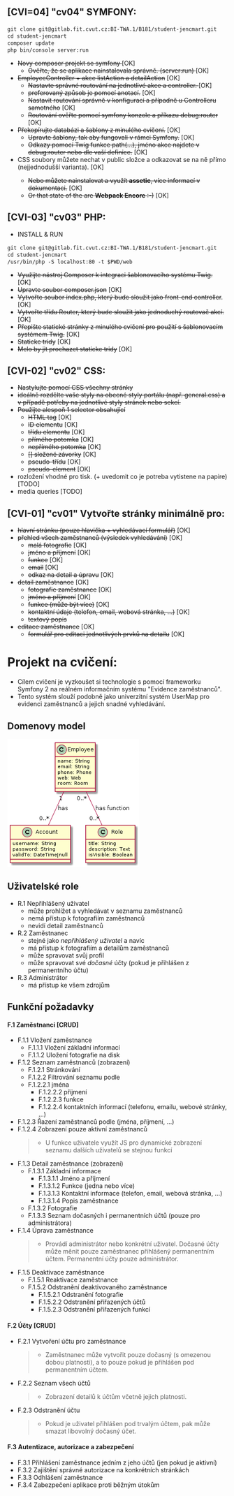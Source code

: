 ## [CVI=04] "cv04" SYMFONY:
```
git clone git@gitlab.fit.cvut.cz:BI-TWA.1/B181/student-jencmart.git
cd student-jencmart
composer update
php bin/console server:run
```

* <del>Novy composer projekt se symfony </del> [OK]
    * <del>Ověřte, že se aplikace nainstalovala správně. (server:run) </del> [OK]
* <del>EmployeeController + akce listAction a detailAction</del> [OK] 
    * <del>Nastavte správné routování na jednotlivé akce a controller. </del> [OK]
    * <del>preferovaný způsob je pomocí anotací.</del> [OK]
    * <del>Nastavit routování správně v konfiguraci a případně u Controlleru samotného</del> [OK]
    * <del>Routování ověřte pomocí symfony konzole a příkazu debug:router</del> [OK]
* <del>Překopírujte databázi a šablony z minulého cvičení.</del> [OK]
    * <del>Upravte šablony, tak aby fungovali v rámci Symfony.</del> [OK] 
    * <del>Odkazy pomocí Twig funkce path(...), jméno akce najdete v debug:router nebo dle vaší definice.</del> [OK]
* <de>CSS soubory můžete nechat v public složce a odkazovat se na ně přímo (nejjednodušší varianta).</del> [OK]
    * <del>Nebo můžete nainstalovat a využít **assetic**, více informací v dokumentaci.</del> [OK]
    * <del>Or that state of the are **Webpack Encore** :-)</del> [OK]
## [CVI-03] "cv03" PHP:
* INSTALL & RUN
```
git clone git@gitlab.fit.cvut.cz:BI-TWA.1/B181/student-jencmart.git
cd student-jencmart
/usr/bin/php -S localhost:80 -t $PWD/web
```

* <del>Využijte nástroj Composer k integraci šablonovacího systému Twig.</del> [OK]
* <del>Upravte soubor composer.json</del> [OK]
* <del>Vytvořte soubor index.php, který bude sloužit jako front-end controller</del>. [OK] 
* <del>Vytvořte třídu Router, který bude sloužit jako jednoduchý routovač akcí.</del> [OK] 
* <del>Přepište statické stránky z minulého cvičení pro použití s šablonovacím systémem Twig.</del> [OK] 
* <del>Staticke tridy</del> [OK] 
* <del>Melo by jit prochazet staticke tridy</del> [OK]

## [CVI-02] "cv02" CSS:
* <del>Nastylujte pomocí CSS všechny stránky </del>
* <del>ideálně rozdělte vaše styly na obecné styly portálu (např. general.css) a v případě potřeby na jednotlivé styly stránek nebo sekcí.</del>
* <del>Použijte alespoň 1 selector obsahující</del>
    * <del>HTML tag</del> [OK]
    * <del>ID elementu</del> [OK]
    * <del>třídu elementu</del> [OK]
    * <del>přímého potomka</del> [OK]
    * <del>nepřímého potomka</del> [OK]
    * <del>[] složené závorky</del> [OK] 
    * <del>pseudo-třídu</del> [OK] 
    * <del>pseudo-element</del> [OK] 
* rozložení vhodné pro tisk. (+ uvedomit co je potreba vytistene na papire) [TODO]
* media queries [TODO]


## [CVI-01] "cv01" Vytvořte stránky minimálně pro:
* <del>hlavní stránku (pouze hlavička + vyhledávací formulář)</del> [OK]
* <del>přehled všech zaměstnanců (výsledek vyhledávání)</del> [OK]
    * <del>malá fotografie</del> [OK]
    * <del>jméno a příjmení</del> [OK]
    * <del>funkce</del> [OK]
    * <del>email</del> [OK]
    * <del>odkaz na detail a úpravu</del> [OK]
* <del>detail zaměstnance</del> [OK]
    * <del>fotografie zaměstnance</del> [OK]
    * <del>jméno a příjmení</del> [OK]
    * <del>funkce (může být více)</del> [OK]
    * <del>kontaktní údaje (telefon, email, webová stránka, ...)</del> [OK]
    * <del>textový popis</del>
* <del>editace zaměstnance</del> [OK]
    * <del>formulář pro editaci jednotlivých prvků na detailu</del> [OK]


# Projekt na cvičení:
* Cílem cvičení je vyzkoušet si technologie s pomocí frameworku Symfony 2 na reálném informačním systému "Evidence zaměstnanců". 
* Tento systém slouží podobně jako univerzitní systém UserMap pro evidenci zaměstnanců a jejich snadné vyhledávání.

## Domenovy model
![](misc/domain-model.png?raw=true)

## Uživatelské role
* R.1 Nepřihlášený uživatel
    * může prohlížet a vyhledávat v seznamu zaměstnanců
    * nemá přístup k fotografiím zaměstnanců
    * nevidí detail zaměstnanců
* R.2 Zaměstnanec
    * stejné jako *nepřihlášený uživatel* a navíc
    * má přístup k fotografiím a detailům zaměstnanců
    * může spravovat svůj profil
    * může spravovat své *dočasné* účty (pokud je přihlášen z permanentního účtu)
* R.3 Administrátor
    * má přístup ke všem zdrojům

## Funkční požadavky

#### F.1 Zaměstnanci [CRUD]
* F.1.1 Vložení zaměstnance
    * F.1.1.1 Vložení základní informací
    * F.1.1.2 Uložení fotografie na disk
* F.1.2 Seznam zaměstnanců (zobrazení)
    * F.1.2.1 Stránkování
    * F.1.2.2 Filtrování seznamu podle
    * F.1.2.2.1 jména
        * F.1.2.2.2 příjmení
        * F.1.2.2.3 funkce
        * F.1.2.2.4 kontaktních informací (telefonu, emailu, webové stránky, ...)
* F.1.2.3 Řazení zaměstnanců podle (jména, příjmení, ...)
* F.1.2.4 Zobrazení pouze aktivní zaměstnanců
    > * U funkce uživatele využít JS pro dynamické zobrazení seznamu dalších uživatelů se stejnou funkcí
* F.1.3 Detail zaměstnance (zobrazení)
    * F.1.3.1 Základní informace
        * F.1.3.1.1 Jméno a příjmení
        * F.1.3.1.2 Funkce (jedna nebo více)
        * F.1.3.1.3 Kontaktní informace (telefon, email, webová stránka, ...)
        * F.1.3.1.4 Popis zaměstnance
    * F.1.3.2 Fotografie
    * F.1.3.3 Seznam dočasných i permanentních účtů (pouze pro administrátora)
* F.1.4 Úprava zaměstnance
    > * Provádí administrátor nebo konkrétní uživatel. Dočasné účty může měnit pouze zaměstnanec přihlášený permanentním účtem. Permanentní účty pouze administrátor.
* F.1.5 Deaktivace zaměstnance
    * F.1.5.1 Reaktivace zaměstnance
    * F.1.5.2 Odstranění deaktivovaného zaměstnance
        * F.1.5.2.1 Odstranění fotografie
        * F.1.5.2.2 Odstranění přiřazených účtů
        * F.1.5.2.3 Odstranění přiřazených funkcí
 

#### F.2 Účty [CRUD]
* F.2.1 Vytvoření účtu pro zaměstnance
    > * Zaměstnanec může vytvořit pouze dočasný (s omezenou dobou platnosti), a to pouze pokud je přihlášen pod permanentním účtem.
* F.2.2 Seznam všech účtů
    > * Zobrazení detailů k účtům včetně jejich platnosti.
* F.2.3 Odstranění účtu
    > * Pokud je uživatel přihlášen pod trvalým účtem, pak může smazat libovolný dočasný účet.
 

#### F.3 Autentizace, autorizace a zabezpečení
* F.3.1 Přihlášení zaměstnance jedním z jeho účtů (jen pokud je aktivní)
* F.3.2 Zajištění správné autorizace na konkrétních stránkách
* F.3.3 Odhlášení zaměstnance
* F.3.4 Zabezpečení aplikace proti běžným útokům
